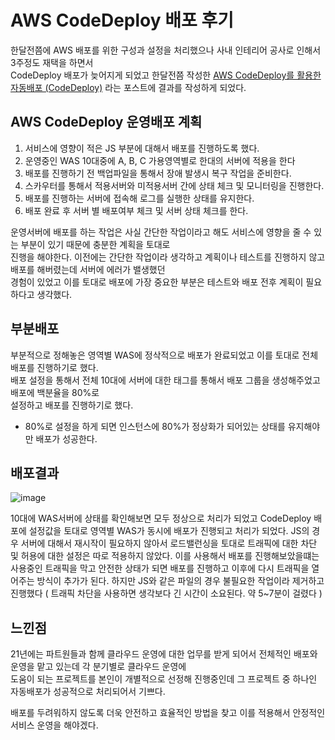 # AWS CodeDeploy 배포 후기

한달전쯤에 AWS 배포를 위한 구성과 설정을 처리했으나 사내 인테리어 공사로 인해서 3주정도 재택을 하면서  
CodeDeploy 배포가 늦어지게 되었고 한달전쯤 작성한 <a href="https://github.com/rumor1993/TIL/blob/main/AWS/CodeDeploy.md">AWS CodeDeploy를 활용한 자동배포 (CodeDeploy)</a> 라는 포스트에 결과를 작성하게 되었다.

## AWS CodeDeploy 운영배포 계획

1.  서비스에 영향이 적은 JS 부분에 대해서 배포를 진행하도록 했다.
2.  운영중인 WAS 10대중에 A, B, C 가용영역별로 한대의 서버에 적용을 한다
3.  배포를 진행하기 전 백업파일을 통해서 장애 발생시 복구 작업을 준비한다.
4.  스카우터를 통해서 적용서버와 미적용서버 간에 상태 체크 및 모니터링을 진행한다.
5.  배포를 진행하는 서버에 접속해 로그를 실행한 상태를 유지한다.
6.  배포 완료 후 서버 별 배포여부 체크 및 서버 상태 체크를 한다.

운영서버에 배포를 하는 작업은 사실 간단한 작업이라고 해도 서비스에 영향을 줄 수 있는 부분이 있기 때문에 충분한 계획을 토대로  
진행을 해야한다. 이전에는 간단한 작업이라 생각하고 계획이나 테스트를 진행하지 않고 배포를 해버렸는데 서버에 에러가 밸생했던  
경험이 있었고 이를 토대로 배포에 가장 중요한 부분은 테스트와 배포 전후 계획이 필요하다고 생각했다.

## 부분배포

부분적으로 정해놓은 영역별 WAS에 정삭적으로 배포가 완료되었고 이를 토대로 전체 배포를 진행하기로 했다.  
배포 설정을 통해서 전체 10대에 서버에 대한 태그를 통해서 배포 그룹을 생성해주었고 배포에 백분율을 80%로  
설정하고 배포를 진행하기로 했다.

- 80%로 설정을 하게 되면 인스턴스에 80%가 정상화가 되어있는 상태를 유지해야만 배포가 성공한다.

## 배포결과

![image](https://user-images.githubusercontent.com/38723165/129549537-c6d4f01c-9321-4321-a748-84fa1f71f924.png)

10대에 WAS서버에 상태를 확인해보면 모두 정상으로 처리가 되었고 CodeDeploy 배포에 설정값을 토대로 영역별 WAS가 동시에 배포가 진행되고 처리가 되었다. JS의 경우 서버에 대해서 재시작이 필요하지 않아서 로드밸런싱을 토대로 트래픽에 대한 차단 및 허용에 대한 설정은 따로 적용하지 않았다. 이를 사용해서 배포를 진행해보았을떄는 사용중인 트래픽을 막고 안전한 상태가 되면 배포를 진행하고 이후에 다시 트래픽을 열어주는 방식이 추가가 된다. 하지만 JS와 같은 파일의 경우 불필요한 작업이라 제거하고 진행했다 ( 트래픽 차단을 사용하면 생각보다 긴 시간이 소요된다. 약 5~7분이 걸렸다 )

## 느낀점

21년에는 파트원들과 함께 클라우드 운영에 대한 업무를 받게 되어서 전체적인 배포와 운영을 맡고 있는데 각 분기별로 클라우드 운영에  
도움이 되는 프로젝트를 본인이 개별적으로 선정해 진행중인데 그 프로젝트 중 하나인 자동배포가 성공적으로 처리되어서 기쁘다.

배포를 두려워하지 않도록 더욱 안전하고 효율적인 방법을 찾고 이를 적용해서 안정적인 서비스 운영을 해야겠다.
